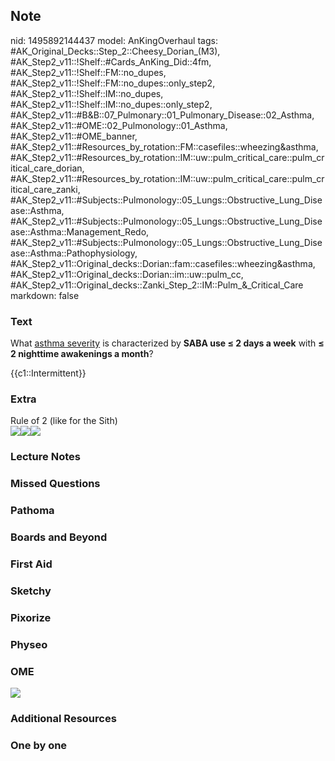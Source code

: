 ## Note
nid: 1495892144437
model: AnKingOverhaul
tags: #AK_Original_Decks::Step_2::Cheesy_Dorian_(M3), #AK_Step2_v11::!Shelf::#Cards_AnKing_Did::4fm, #AK_Step2_v11::!Shelf::FM::no_dupes, #AK_Step2_v11::!Shelf::FM::no_dupes::only_step2, #AK_Step2_v11::!Shelf::IM::no_dupes, #AK_Step2_v11::!Shelf::IM::no_dupes::only_step2, #AK_Step2_v11::#B&B::07_Pulmonary::01_Pulmonary_Disease::02_Asthma, #AK_Step2_v11::#OME::02_Pulmonology::01_Asthma, #AK_Step2_v11::#OME_banner, #AK_Step2_v11::#Resources_by_rotation::FM::casefiles::wheezing&asthma, #AK_Step2_v11::#Resources_by_rotation::IM::uw::pulm_critical_care::pulm_critical_care_dorian, #AK_Step2_v11::#Resources_by_rotation::IM::uw::pulm_critical_care::pulm_critical_care_zanki, #AK_Step2_v11::#Subjects::Pulmonology::05_Lungs::Obstructive_Lung_Disease::Asthma, #AK_Step2_v11::#Subjects::Pulmonology::05_Lungs::Obstructive_Lung_Disease::Asthma::Management_Redo, #AK_Step2_v11::#Subjects::Pulmonology::05_Lungs::Obstructive_Lung_Disease::Asthma::Pathophysiology, #AK_Step2_v11::Original_decks::Dorian::fam::casefiles::wheezing&asthma, #AK_Step2_v11::Original_decks::Dorian::im::uw::pulm_cc, #AK_Step2_v11::Original_decks::Zanki_Step_2::IM::Pulm_&_Critical_Care
markdown: false

### Text
What <u>asthma severity</u> is characterized by <b>SABA use ≤ 2
days a week</b> with <b>≤ 2 nighttime awakenings a month</b>?
<div>
  {{c1::Intermittent}}
</div>

### Extra
<div>
  Rule of 2 (like for the Sith)
</div>
<div><img src="paste-405818574897153%20(1).jpg"><img src=
"Asthma%20Severity.png"><img src="Asthma%20Treatment.png"></div>

### Lecture Notes


### Missed Questions


### Pathoma


### Boards and Beyond


### First Aid


### Sketchy


### Pixorize


### Physeo


### OME
<div class="ome-widget">
  <a href="https://onlinemeded.org?ref=anki"><img src=
  "_OME_AnkiFlashcards_General_3.png"></a>
</div>

### Additional Resources


### One by one

